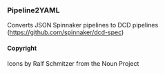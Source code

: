 ### Pipeline2YAML

Converts JSON Spinnaker pipelines to DCD pipelines (https://github.com/spinnaker/dcd-spec)

#### Copyright
Icons by Ralf Schmitzer from the Noun Project